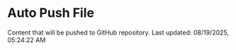 # Auto Push File

Content that will be pushed to GitHub repository.
Last updated: 08/19/2025, 05:24:22 AM